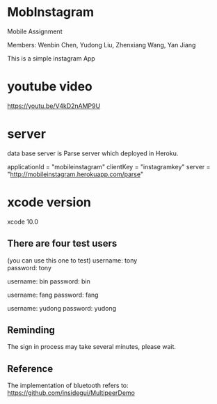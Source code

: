 # MobInstagram
Mobile Assignment

Members:   Wenbin Chen,     Yudong Liu,      Zhenxiang Wang,       Yan Jiang

This is a simple instagram App

# youtube video
https://youtu.be/V4kD2nAMP9U

# server
data base server is Parse server which deployed in Heroku.

applicationId = "mobileinstagram"
clientKey = "instagramkey"
server = "http://mobileinstagram.herokuapp.com/parse"

# xcode version
xcode 10.0

## There are four test users

  (you can use this one to test)
  username: tony   
  password: tony 
  
  username: bin 
  password: bin
  
  username: fang 
  password: fang
  
  username: yudong
  password: yudong
  
  
## Reminding
The sign in process may take several minutes, please wait.


## Reference
The implementation of bluetooth refers to:
https://github.com/insidegui/MultipeerDemo
